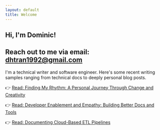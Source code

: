 ```yaml
---
layout: default
title: Welcome
---
```


## Hi, I'm Dominic! 
## Reach out to me via email: dhtran1992@gmail.com

I'm a technical writer and software engineer. Here's some recent writing samples ranging from technical docs to deeply personal blog posts.

👉 [Read: Finding My Rhythm: A Personal Journey Through Change and Creativity](2025/05/16/reflections.html)

👉 [Read: Developer Enablement and Empathy: Building Better Docs and Tools](2025/05/15/developer-enablement-and-empathy.html)  

👉 [Read: Documenting Cloud-Based ETL Pipelines](2025/05/14/documenting-cloud-etl.html)